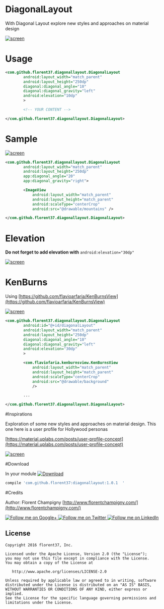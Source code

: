 # DiagonalLayout

With Diagonal Layout explore new styles and approaches on material design

[![screen](https://raw.githubusercontent.com/florent37/DiagonalLayout/master/media/sample.gif)](https://www.github.com/florent37/DiagonalLayout)

# Usage

```xml
<com.github.florent37.diagonallayout.DiagonalLayout
        android:layout_width="match_parent"
        android:layout_height="250dp"
        diagonal:diagonal_angle="10"
        diagonal:diagonal_gravity="left"
        android:elevation="10dp"
        >

        <!-- YOUR CONTENT -->

</com.github.florent37.diagonallayout.DiagonalLayout>
```

# Sample

[![screen](https://raw.githubusercontent.com/florent37/DiagonalLayout/master/media/sample2.png)](https://www.github.com/florent37/DiagonalLayout)

```xml
<com.github.florent37.diagonallayout.DiagonalLayout
        android:layout_width="match_parent"
        android:layout_height="250dp"
        app:diagonal_angle="20"
        app:diagonal_gravity="right">

        <ImageView
            android:layout_width="match_parent"
            android:layout_height="match_parent"
            android:scaleType="centerCrop"
            android:src="@drawable/mountains" />

</com.github.florent37.diagonallayout.DiagonalLayout>
```

# Elevation

**Do not forget to add elevation with** `android:elevation="30dp"`

[![screen](https://raw.githubusercontent.com/florent37/DiagonalLayout/master/media/with_elevation_small.png)](https://www.github.com/florent37/DiagonalLayout)

# KenBurns

Using [https://github.com/flavioarfaria/KenBurnsView](https://github.com/flavioarfaria/KenBurnsView)

[![screen](https://raw.githubusercontent.com/florent37/DiagonalLayout/master/media/sample.gif)](https://www.github.com/florent37/DiagonalLayout)

```xml
<com.github.florent37.diagonallayout.DiagonalLayout
        android:id="@+id/diagonalLayout"
        android:layout_width="match_parent"
        android:layout_height="250dp"
        diagonal:diagonal_angle="10"
        diagonal:diagonal_gravity="left"
        android:elevation="30dp"
        >

        <com.flaviofaria.kenburnsview.KenBurnsView
            android:layout_width="match_parent"
            android:layout_height="match_parent"
            android:scaleType="centerCrop"
            android:src="@drawable/background"
            />

        ...

</com.github.florent37.diagonallayout.DiagonalLayout>
```

#Inspirations

Exploration of some new styles and approaches on material design. This one here is a user profile for Hollywood personas

[https://material.uplabs.com/posts/user-profile-concept](https://material.uplabs.com/posts/user-profile-concept)

[![screen](https://raw.githubusercontent.com/florent37/DiagonalLayout/master/media/materialup.png)](https://material.uplabs.com/posts/user-profile-concept)

#Download

In your module [![Download](https://api.bintray.com/packages/florent37/maven/DiagonalLayout/images/download.svg)](https://bintray.com/florent37/maven/DiagonalLayout/_latestVersion)
```groovy
compile 'com.github.florent37:diagonallayout:1.0.1  '
```

#Credits

Author: Florent Champigny [http://www.florentchampigny.com/](http://www.florentchampigny.com/)

<a href="https://plus.google.com/+florentchampigny">
  <img alt="Follow me on Google+"
       src="https://raw.githubusercontent.com/florent37/DaVinci/master/mobile/src/main/res/drawable-hdpi/gplus.png" />
</a>
<a href="https://twitter.com/florent_champ">
  <img alt="Follow me on Twitter"
       src="https://raw.githubusercontent.com/florent37/DaVinci/master/mobile/src/main/res/drawable-hdpi/twitter.png" />
</a>
<a href="https://www.linkedin.com/in/florentchampigny">
  <img alt="Follow me on LinkedIn"
       src="https://raw.githubusercontent.com/florent37/DaVinci/master/mobile/src/main/res/drawable-hdpi/linkedin.png" />
</a>


License
--------

    Copyright 2016 florent37, Inc.

    Licensed under the Apache License, Version 2.0 (the "License");
    you may not use this file except in compliance with the License.
    You may obtain a copy of the License at

       http://www.apache.org/licenses/LICENSE-2.0

    Unless required by applicable law or agreed to in writing, software
    distributed under the License is distributed on an "AS IS" BASIS,
    WITHOUT WARRANTIES OR CONDITIONS OF ANY KIND, either express or implied.
    See the License for the specific language governing permissions and
    limitations under the License.
